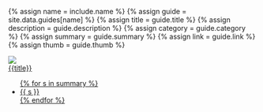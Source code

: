 <!-- {% assign page = site.works | where:"title", include.title | first %} -->

{% assign name = include.name %}
{% assign guide = site.data.guides[name] %}
{% assign title = guide.title %}
{% assign description = guide.description %}
{% assign category = guide.category %}
{% assign summary = guide.summary %}
{% assign link = guide.link %}
{% assign thumb = guide.thumb %}


<div class="project {{category}}">
	<a href="{{link}}">
		<img src="{{thumb}}">
		<div class="overlay">
			<div class="overlay_title">
				{{title}}
			</div>
<!-- 			<div class="overlay_description">
				{{description}}
			</div> -->
			<div class="overlay_summary">
				<ul>
				{% for s in summary %}
					<li>{{ s }}</li> 
				{% endfor %}			
				</ul>
			</div>
		</div>
	</a>
</div>

